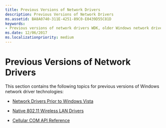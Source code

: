 ```yaml
---
title: Previous Versions of Network Drivers
description: Previous Versions of Network Drivers
ms.assetid: BA8A0740-311E-4251-89C0-E0439D55C81D
keywords:
- Previous versions of network drivers WDK, older Windows network drivers, deprecated network drivers
ms.date: 12/06/2017
ms.localizationpriority: medium
---
```


# Previous Versions of Network Drivers

This section contains the following topics for previous versions of Windows network driver technologies:

- [Network Drivers Prior to Windows Vista](network-drivers-prior-to-windows-vista.md)

- [Native 802.11 Wireless LAN Drivers](native-802-11-wireless-lan-drivers.md)

- [Cellular COM API Reference](cellular-com-api-reference.md)

